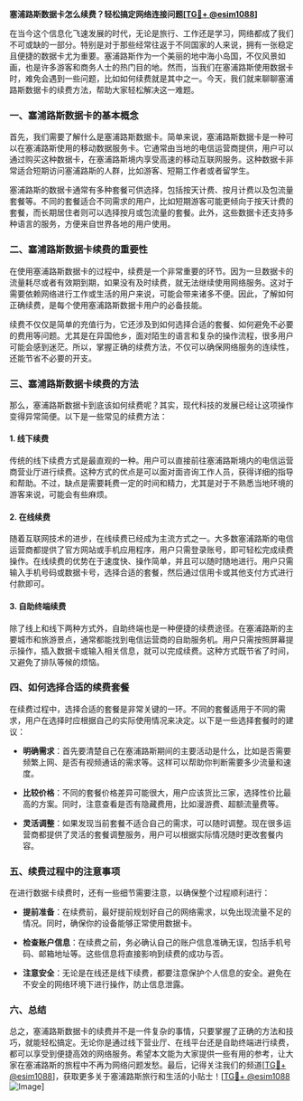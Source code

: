 **塞浦路斯数据卡怎么续费？轻松搞定网络连接问题[[TG💪+ @esim1088](https://t.me/s/esim1088)]**

在当今这个信息化飞速发展的时代，无论是旅行、工作还是学习，网络都成了我们不可或缺的一部分。特别是对于那些经常往返于不同国家的人来说，拥有一张稳定且便捷的数据卡尤为重要。塞浦路斯作为一个美丽的地中海小岛国，不仅风景如画，也是许多游客和商务人士的热门目的地。然而，当我们在塞浦路斯使用数据卡时，难免会遇到一些问题，比如如何续费就是其中之一。今天，我们就来聊聊塞浦路斯数据卡的续费方法，帮助大家轻松解决这一难题。

### 一、塞浦路斯数据卡的基本概念

首先，我们需要了解什么是塞浦路斯数据卡。简单来说，塞浦路斯数据卡是一种可以在塞浦路斯使用的移动数据服务卡。它通常由当地的电信运营商提供，用户可以通过购买这种数据卡，在塞浦路斯境内享受高速的移动互联网服务。这种数据卡非常适合短期访问塞浦路斯的人群，比如游客、短期工作者或者留学生。

塞浦路斯的数据卡通常有多种套餐可供选择，包括按天计费、按月计费以及包流量套餐等。不同的套餐适合不同需求的用户，比如短期游客可能更倾向于按天计费的套餐，而长期居住者则可以选择按月或包流量的套餐。此外，这些数据卡还支持多种语言的服务，方便来自世界各地的用户使用。

### 二、塞浦路斯数据卡续费的重要性

在使用塞浦路斯数据卡的过程中，续费是一个非常重要的环节。因为一旦数据卡的流量耗尽或者有效期到期，如果没有及时续费，就无法继续使用网络服务。这对于需要依赖网络进行工作或生活的用户来说，可能会带来诸多不便。因此，了解如何正确续费，是每个使用塞浦路斯数据卡用户的必备技能。

续费不仅仅是简单的充值行为，它还涉及到如何选择合适的套餐、如何避免不必要的费用等问题。尤其是在异国他乡，面对陌生的语言和复杂的操作流程，很多用户可能会感到迷茫。所以，掌握正确的续费方法，不仅可以确保网络服务的连续性，还能节省不必要的开支。

### 三、塞浦路斯数据卡续费的方法

那么，塞浦路斯数据卡到底该如何续费呢？其实，现代科技的发展已经让这项操作变得异常简便。以下是一些常见的续费方法：

#### 1. 线下续费

传统的线下续费方式是最直观的一种。用户可以直接前往塞浦路斯境内的电信运营商营业厅进行续费。这种方式的优点是可以面对面咨询工作人员，获得详细的指导和帮助。不过，缺点是需要耗费一定的时间和精力，尤其是对于不熟悉当地环境的游客来说，可能会有些麻烦。

#### 2. 在线续费

随着互联网技术的进步，在线续费已经成为主流方式之一。大多数塞浦路斯的电信运营商都提供了官方网站或手机应用程序，用户只需登录账号，即可轻松完成续费操作。在线续费的优势在于速度快、操作简单，并且可以随时随地进行。用户只需输入手机号码或数据卡号，选择合适的套餐，然后通过信用卡或其他支付方式进行付款即可。

#### 3. 自助终端续费

除了线上和线下两种方式外，自助终端也是一种便捷的续费途径。在塞浦路斯的主要城市和旅游景点，通常都能找到电信运营商的自助服务机。用户只需按照屏幕提示操作，插入数据卡或输入相关信息，就可以完成续费。这种方式既节省了时间，又避免了排队等候的烦恼。

### 四、如何选择合适的续费套餐

在续费过程中，选择合适的套餐是非常关键的一环。不同的套餐适用于不同的需求，用户在选择时应根据自己的实际使用情况来决定。以下是一些选择套餐时的建议：

- **明确需求**：首先要清楚自己在塞浦路斯期间的主要活动是什么，比如是否需要频繁上网、是否有视频通话的需求等。这样可以帮助你判断需要多少流量和速度。
  
- **比较价格**：不同的套餐价格差异可能很大，用户应该货比三家，选择性价比最高的方案。同时，注意查看是否有隐藏费用，比如漫游费、超额流量费等。

- **灵活调整**：如果发现当前套餐不适合自己的需求，可以随时调整。现在很多运营商都提供了灵活的套餐调整服务，用户可以根据实际情况随时更改套餐内容。

### 五、续费过程中的注意事项

在进行数据卡续费时，还有一些细节需要注意，以确保整个过程顺利进行：

- **提前准备**：在续费前，最好提前规划好自己的网络需求，以免出现流量不足的情况。同时，确保你的设备能够正常使用数据卡。

- **检查账户信息**：在续费之前，务必确认自己的账户信息准确无误，包括手机号码、邮箱地址等。这些信息将直接影响到续费的成功与否。

- **注意安全**：无论是在线还是线下续费，都要注意保护个人信息的安全。避免在不安全的网络环境下进行操作，防止信息泄露。

### 六、总结

总之，塞浦路斯数据卡的续费并不是一件复杂的事情，只要掌握了正确的方法和技巧，就能轻松搞定。无论你是通过线下营业厅、在线平台还是自助终端进行续费，都可以享受到便捷高效的网络服务。希望本文能为大家提供一些有用的参考，让大家在塞浦路斯的旅程中不再为网络问题发愁。最后，记得关注我们的频道[[TG💪+ @esim1088](https://t.me/s/esim1088)]，获取更多关于塞浦路斯旅行和生活的小贴士！[[TG💪+ @esim1088](https://t.me/s/esim1088) ![Image](https://i.postimg.cc/4NQfJmqS/Snipaste-2025-05-13-00-14-12.png)]